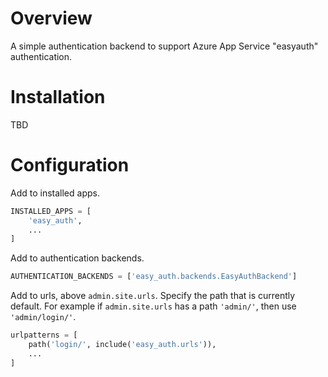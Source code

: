 # Overview

A simple authentication backend to support Azure App Service "easyauth" authentication.

# Installation

TBD

# Configuration

Add to installed apps.
```py
INSTALLED_APPS = [
    'easy_auth',
    ...
]
```

Add to authentication backends.
```py
AUTHENTICATION_BACKENDS = ['easy_auth.backends.EasyAuthBackend']
```

Add to urls, above `admin.site.urls`. Specify the path that is currently default. For example if `admin.site.urls` has a path `'admin/'`, then use `'admin/login/'`.
```py
urlpatterns = [
    path('login/', include('easy_auth.urls')),
    ...
]
```
